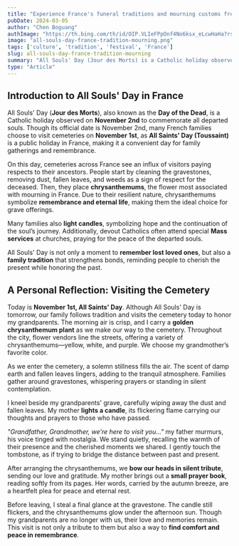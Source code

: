 ```yaml
---
title: "Experience France's funeral traditions and mourning customs from a first person perspective"
pubDate: 2024-03-05
author: "Chen Boguang"
authImage: "https://th.bing.com/th/id/OIP.VLIeFPpOnf4No6ksx_eLcwHaHa?rs=1&pid=ImgDetMain"
image: "all-souls-day-france-tradition-mourning.png"
tags: ['culture', 'tradition', 'festival', 'France']
slug: all-souls-day-france-tradition-mourning
summary: "All Souls' Day (Jour des Morts) is a Catholic holiday observed on November 2nd in France, dedicated to honoring deceased loved ones. Listen to the record of a participant who mourns their loved ones."
type: "Article"
---
```


## Introduction to All Souls' Day in France

All Souls' Day (**Jour des Morts**), also known as the **Day of the Dead**, is a Catholic holiday observed on **November 2nd** to commemorate all departed souls. Though its official date is November 2nd, many French families choose to visit cemeteries on **November 1st**, as **All Saints' Day (Toussaint)** is a public holiday in France, making it a convenient day for family gatherings and remembrance.  

On this day, cemeteries across France see an influx of visitors paying respects to their ancestors. People start by cleaning the gravestones, removing dust, fallen leaves, and weeds as a sign of respect for the deceased. Then, they place **chrysanthemums**, the flower most associated with mourning in France. Due to their resilient nature, chrysanthemums symbolize **remembrance and eternal life**, making them the ideal choice for grave offerings.  

Many families also **light candles**, symbolizing hope and the continuation of the soul’s journey. Additionally, devout Catholics often attend special **Mass services** at churches, praying for the peace of the departed souls.  

All Souls' Day is not only a moment to **remember lost loved ones**, but also a **family tradition** that strengthens bonds, reminding people to cherish the present while honoring the past.  

## A Personal Reflection: Visiting the Cemetery  

Today is **November 1st, All Saints' Day**. Although All Souls' Day is tomorrow, our family follows tradition and visits the cemetery today to honor my grandparents. The morning air is crisp, and I carry a **golden chrysanthemum plant** as we make our way to the cemetery. Throughout the city, flower vendors line the streets, offering a variety of chrysanthemums—yellow, white, and purple. We choose my grandmother’s favorite color.  

As we enter the cemetery, a solemn stillness fills the air. The scent of damp earth and fallen leaves lingers, adding to the tranquil atmosphere. Families gather around gravestones, whispering prayers or standing in silent contemplation.  

I kneel beside my grandparents' grave, carefully wiping away the dust and fallen leaves. My mother **lights a candle**, its flickering flame carrying our thoughts and prayers to those who have passed.  

*"Grandfather, Grandmother, we’re here to visit you…"* my father murmurs, his voice tinged with nostalgia. We stand quietly, recalling the warmth of their presence and the cherished moments we shared. I gently touch the tombstone, as if trying to bridge the distance between past and present.  

After arranging the chrysanthemums, we **bow our heads in silent tribute**, sending our love and gratitude. My mother brings out a **small prayer book**, reading softly from its pages. Her words, carried by the autumn breeze, are a heartfelt plea for peace and eternal rest.  

Before leaving, I steal a final glance at the gravestone. The candle still flickers, and the chrysanthemums glow under the afternoon sun. Though my grandparents are no longer with us, their love and memories remain. This visit is not only a tribute to them but also a way to **find comfort and peace in remembrance**.  